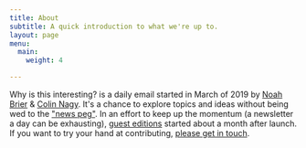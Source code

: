 ```yaml
---
title: About
subtitle: A quick introduction to what we're up to.
layout: page
menu:
  main:
    weight: 4

---
```

Why is this interesting? is a daily email started in March of 2019 by [Noah Brier](https://twitter.com/heyitsnoah) & [Colin Nagy](https://twitter.com/cjn). It's a chance to explore topics and ideas without being wed to the ["news peg"](https://whyisthisinteresting.substack.com/p/why-is-this-interesting-thursday-f1d). In an effort to keep up the momentum (a newsletter a day can be exhausting), [guest editions](/contributors) started about a month after launch. If you want to try your hand at contributing, [please get in touch](/contact).